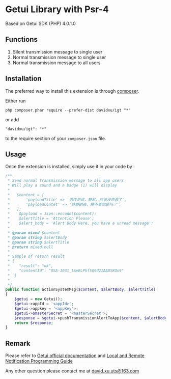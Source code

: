 Getui Library with Psr-4
========================
Based on Getui SDK (PHP) 4.0.1.0

Functions
---------
1. Silent transmission message to single user
2. Normal transmission message to single user
3. Normal transmission message to all users

Installation
------------

The preferred way to install this extension is through [composer](http://getcomposer.org/download/).

Either run

```
php composer.phar require --prefer-dist davidxu/igt "*"
```

or add

```
"davidxu/igt": "*"
```

to the require section of your `composer.json` file.


Usage
-----

Once the extension is installed, simply use it in your code by :

```php
/**
 * Send normal transmission message to all app users
 * Will play a sound and a badge (1) will display
 * 
 *   $content = [
 *       'payloadTitle' => '透传测试，静默，应该没声音了',
 *       'payloadContet' => '静静的夜，睡不着觉是吗？',
 *   ];
 *    $payload = Json::encode($content);
 *    $alertTitle = 'Attention Please';
 *    $alert_body = 'Alert Body Here, you have a unread message';
 * 
 * @param mixed $content
 * @param string $alertBody
 * @param string $alertTitle
 * @return mixed|null
 *
 * Sample of return result
 * {
 *    "result": "ok",
 *    "contentId": "OSA-1031_tAvRLPhf5Q9d2IAADSKOn9"
 *  }
 *
 */
public function actionSystemMsg($content, $alertBody, $alertTitle)
{
    $getui = new Getui();
    $getui->appId = '<appId>';
    $getui->appkey = '<appKey'>;
    $getui->$masterSecret = '<masterSecret'>;
    $response = $getui->pushTransmissionAlertToApp($content, $alertBody, $alertTitle);
    return $response;
}
```

Remark
------
Please refer to [Getui official documentation](http://docs.getui.com) and [Local and Remote Notification Programming Guide](https://developer.apple.com/library/content/documentation/NetworkingInternet/Conceptual/RemoteNotificationsPG/index.html#//apple_ref/doc/uid/TP40008194-CH3-SW1)

Any other question please contact me at [david.xu.uts@163.com](mailto:david.xu.uts@163.com)